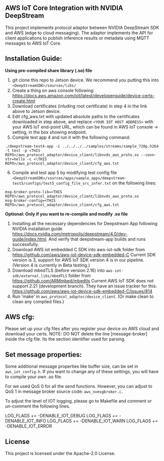 AWS IoT Core Integration with NVIDIA DeepStream
------------
This project implements protocol adaptor between NVIDIA DeepStream SDK and AWS (edge to cloud messaging).
The adaptor implements the API for client applications to publish inference results or metadata using MQTT messages to AWS IoT Core.

Installation Guide:
------------
**Using pre-compiled share library (.so) file**
1. git clone this repo to Jetson device. We recommend you putting this into `<DeepStreamSDK>/sources/libs/`
2. Create a thing on aws console following: https://docs.aws.amazon.com/iot/latest/developerguide/device-certs-create.html
3. Download certificates (inluding root certificate) in step 4 in the link above to Jetson device.
4. Edit cfg_aws.txt with updated absolute paths to the certificates downloaded in step above, and replace `<YOUR IOT HOST ADDRESS>` with your AWS IoT end-point URL, which can be found in AWS IoT console → setting, in the box showing endpoint.
5. Compile test app 4 and run it with the following command:
```
./deepstream-test4-app -i ../../../../samples/streams/sample_720p.h264 -t test -p <THIS REPO>/aws_protocol_adaptor/device_client/libnvds_aws_proto.so --conn-str=hello -c <\THIS REPO>/aws_protocol_adaptor/device_client/cfg_aws.txt
```
6. Compile and test app 5 by modifying test config file `<DeepStreamSDK>/sources/apps/sample_apps/deepstream-test5/configs/test5_config_file_src_infer.txt` on the following lines:
```
msg-broker-proto-lib=<THIS REPO>/aws_protocol_adaptor/device_client/libnvds_aws_proto.so
msg-broker-config=<THIS REPO>/aws_protocol_adaptor/device_client/cfg_aws.txt
```

**Optional: Only if you want to re-compile and modify .so file**
1. Installing all the necessary dependencies for Deepstream App following NVIDIA installation guide https://docs.nvidia.com/metropolis/deepstream/4.0/dev-guide/index.html. And verify that deepstream-app builds and runs successfully.
2. Download AWS iot embedded C SDK into aws-iot-sdk folder from https://github.com/aws/aws-iot-device-sdk-embedded-C
   Current SDK version is 3, support for AWS IoT SDK version 4 is in our pipeline. (Version 4 is currently in Beta testing.)
3. Download mbedTLS (before version 2.16) into `aws-iot-sdk/external_libs/mbedTLS` folder from https://github.com/ARMmbed/mbedtls
   Current AWS IoT SDK does not support 2.21 (development branch). They have an issue tracker for this: https://github.com/aws/aws-iot-device-sdk-embedded-C/issues/814
4. Run 'make' in `aws_protocol_adaptor/device_client`. (Or make clean to clean any compiled files.)

AWS cfg:
----------
Please set up your cfg files after you register your device on AWS cloud and download your certs.
NOTE: DO NOT delete the line [message-broker] inside the cfg file. Its the section identifier used for parsing.


Set message properties:
-----------------------
Some additional message properties like buffer size, can be set in `aws_iot_config.h`. If you want to change any of these settings, you will have to compile your own .so file.

For we used QoS 0 for all the send functions. However, you can adjust to QoS 1 in message broker source code: `aws_nvmsgbroker.c`.

To adjust the level of IOT logging, please go to Makefile and comment or un-comment the following lines.

LOG_FLAGS += -DENABLE_IOT_DEBUG
LOG_FLAGS += -DENABLE_IOT_INFO
LOG_FLAGS += -DENABLE_IOT_WARN
LOG_FLAGS += -DENABLE_IOT_ERROR

## License

This project is licensed under the Apache-2.0 License.

